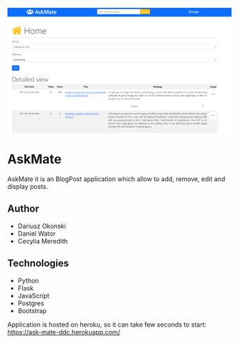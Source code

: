 ![image](img/main.png)
# AskMate
AskMate it is an BlogPost application which allow to add, remove, edit and display posts.

## Author
- Dariusz Okonski
- Daniel Wator
- Cecylia Meredith

## Technologies
- Python
- Flask
- JavaScript
- Postgres
- Bootstrap

Application is hosted on heroku, so it can take few seconds to start: https://ask-mate-ddc.herokuapp.com/
